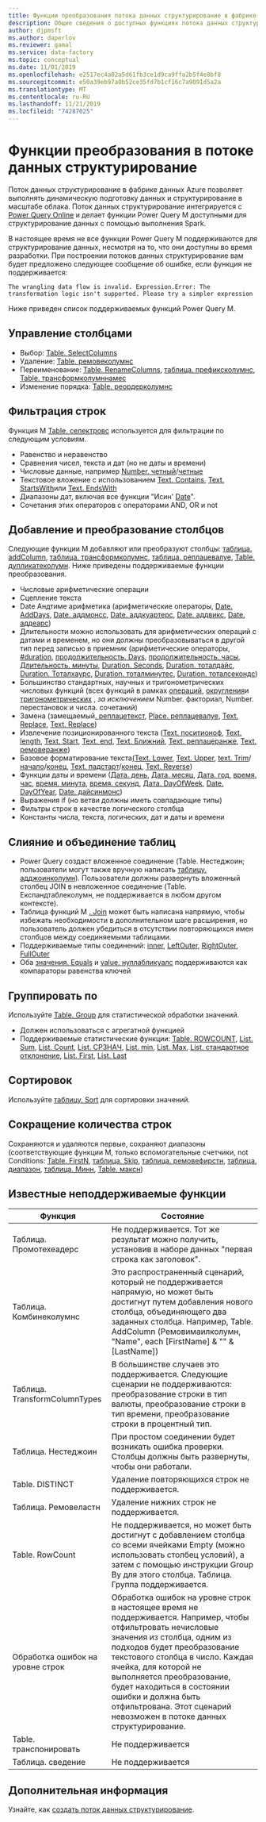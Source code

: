 ```yaml
---
title: Функции преобразования потока данных структурирование в фабрике данных Azure
description: Общие сведения о доступных функциях потока данных структурирование в фабрике данных Azure
author: djpmsft
ms.author: daperlov
ms.reviewer: gamal
ms.service: data-factory
ms.topic: conceptual
ms.date: 11/01/2019
ms.openlocfilehash: e2517ec4a02a5d61fb3ce1d9ca9ffa2b5f4e8bf8
ms.sourcegitcommit: e50a39eb97a0b52ce35fd7b1cf16c7a9091d5a2a
ms.translationtype: MT
ms.contentlocale: ru-RU
ms.lasthandoff: 11/21/2019
ms.locfileid: "74287025"
---
```

# <a name="transformation-functions-in-wrangling-data-flow"></a>Функции преобразования в потоке данных структурирование

Поток данных структурирование в фабрике данных Azure позволяет выполнять динамическую подготовку данных и структурирование в масштабе облака. Поток данных структурирование интегрируется с [Power Query Online](https://docs.microsoft.com/powerquery-m/power-query-m-reference) и делает функции Power Query M доступными для структурирование данных с помощью выполнения Spark. 

В настоящее время не все функции Power Query M поддерживаются для структурирование данных, несмотря на то, что они доступны во время разработки. При построении потоков данных структурирование вам будет предложено следующее сообщение об ошибке, если функция не поддерживается:

`The wrangling data flow is invalid. Expression.Error: The transformation logic isn't supported. Please try a simpler expression`

Ниже приведен список поддерживаемых функций Power Query M.

## <a name="column-management"></a>Управление столбцами

* Выбор: [Table. SelectColumns](https://docs.microsoft.com/powerquery-m/table-selectcolumns)
* Удаление: [Table. ремовеколумнс](https://docs.microsoft.com/powerquery-m/table-removecolumns)
* Переименование: [Table. RenameColumns](https://docs.microsoft.com/powerquery-m/table-renamecolumns), [таблица. префиксколумнс](https://docs.microsoft.com/powerquery-m/table-prefixcolumns), [Table. трансформколумннамес](https://docs.microsoft.com/powerquery-m/table-transformcolumnnames)
* Изменение порядка: [Table. реордерколумнс](https://docs.microsoft.com/powerquery-m/table-reordercolumns)

## <a name="row-filtering"></a>Фильтрация строк

Функция M [Table. селектровс](https://docs.microsoft.com/powerquery-m/table-selectrows) используется для фильтрации по следующим условиям.

* Равенство и неравенство
* Сравнения чисел, текста и дат (но не даты и времени)
* Числовые данные, например [Number. четный](https://docs.microsoft.com/powerquery-m/number-iseven)/[четные](https://docs.microsoft.com/powerquery-m/number-iseven)
* Текстовое вложение с использованием [Text. Contains](https://docs.microsoft.com/powerquery-m/text-contains), [Text. StartsWith](https://docs.microsoft.com/powerquery-m/text-startswith)или [Text. EndsWith](https://docs.microsoft.com/powerquery-m/text-endswith)
* Диапазоны дат, включая все функции "Исин' [Date](https://docs.microsoft.com/powerquery-m/date-functions)". 
* Сочетания этих операторов с операторами AND, OR и not

## <a name="adding-and-transforming-columns"></a>Добавление и преобразование столбцов

Следующие функции M добавляют или преобразуют столбцы: [таблица. addColumn](https://docs.microsoft.com/powerquery-m/table-addcolumn), [таблица. трансформколумнс](https://docs.microsoft.com/powerquery-m/table-transformcolumns), [таблица. реплацевалуе](https://docs.microsoft.com/powerquery-m/table-replacevalue), [Table. дупликатеколумн](https://docs.microsoft.com/powerquery-m/table-duplicatecolumn). Ниже приведены поддерживаемые функции преобразования.

* Числовые арифметические операции
* Сцепление текста
* Date Андтиме арифметика (арифметические операторы, [Date. AddDays](https://docs.microsoft.com/powerquery-m/date-adddays), [Date. аддмонсс](https://docs.microsoft.com/powerquery-m/date-addmonths), [Date. аддкуартерс](https://docs.microsoft.com/powerquery-m/date-addquarters), [Date. аддвикс](https://docs.microsoft.com/powerquery-m/date-addweeks), [Date. аддеарс](https://docs.microsoft.com/powerquery-m/date-addyears))
* Длительности можно использовать для арифметических операций с датами и временем, но они должны преобразовываться в другой тип перед записью в приемник (арифметические операторы, [#duration](https://docs.microsoft.com/powerquery-m/sharpduration), [продолжительность. Days](https://docs.microsoft.com/powerquery-m/duration-days), [продолжительность. часы](https://docs.microsoft.com/powerquery-m/duration-hours), [Длительность. минуты](https://docs.microsoft.com/powerquery-m/duration-minutes), [ Duration. Seconds](https://docs.microsoft.com/powerquery-m/duration-seconds), [Duration. тоталдайс](https://docs.microsoft.com/powerquery-m/duration-totaldays), [Duration. Тоталхаурс](https://docs.microsoft.com/powerquery-m/duration-totalhours), [Duration. тоталминутес](https://docs.microsoft.com/powerquery-m/duration-totalminutes), [Duration. тоталсекондс](https://docs.microsoft.com/powerquery-m/duration-totalseconds))    
* Большинство стандартных, научных и тригонометрических числовых функций (всех функций в рамках [операций](https://docs.microsoft.com/powerquery-m/number-functions#operations), [округления](https://docs.microsoft.com/powerquery-m/number-functions#rounding)и [тригонометрических](https://docs.microsoft.com/powerquery-m/number-functions#trigonometry) , *за исключением* Number. факториал, Number. перестановок и числа. сочетаний)
* Замена (замещаемый[. реплацетекст](https://docs.microsoft.com/powerquery-m/replacer-replacetext), [Place. реплацевалуе](https://docs.microsoft.com/powerquery-m/replacer-replacevalue), [Text. Replace](https://docs.microsoft.com/powerquery-m/text-replace), [Text. Replace](https://docs.microsoft.com/powerquery-m/text-remove))
* Извлечение позиционированного текста ([Text. поситионоф](https://docs.microsoft.com/powerquery-m/text-positionof), [Text. length](https://docs.microsoft.com/powerquery-m/text-length), [Text. Start](https://docs.microsoft.com/powerquery-m/text-start), [Text. end](https://docs.microsoft.com/powerquery-m/text-end), [Text. Ближний](https://docs.microsoft.com/powerquery-m/text-middle), [Text. реплацеранже](https://docs.microsoft.com/powerquery-m/text-replacerange), [Text. ремоверанже](https://docs.microsoft.com/powerquery-m/text-removerange))
* Базовое форматирование текста[(Text. Lower](https://docs.microsoft.com/powerquery-m/text-lower), [Text. Upper](https://docs.microsoft.com/powerquery-m/text-upper), [text. Trim](https://docs.microsoft.com/powerquery-m/text-trim)/[начало](https://docs.microsoft.com/powerquery-m/text-trimstart)/[конец](https://docs.microsoft.com/powerquery-m/text-trimend), [Text. падстарт](https://docs.microsoft.com/powerquery-m/text-padstart)/[конец](https://docs.microsoft.com/powerquery-m/text-padend), [Text. Reverse](https://docs.microsoft.com/powerquery-m/text-reverse))
* Функции даты и времени ([Дата. день](https://docs.microsoft.com/powerquery-m/date-day), [Дата. месяц](https://docs.microsoft.com/powerquery-m/date-month), [Дата. год,](https://docs.microsoft.com/powerquery-m/date-year) [время. час](https://docs.microsoft.com/powerquery-m/time-hour), [время. минута](https://docs.microsoft.com/powerquery-m/time-minute), [время. секунд](https://docs.microsoft.com/powerquery-m/time-second), [Дата. DayOfWeek](https://docs.microsoft.com/powerquery-m/date-dayofweek), [Date. DayOfYear](https://docs.microsoft.com/powerquery-m/date-dayofyear), [Date. дайсинмонс](https://docs.microsoft.com/powerquery-m/date-daysinmonth))
* Выражения if (но ветви должны иметь совпадающие типы)
* Фильтры строк в качестве логического столбца
* Константы числа, текста, логических, дат и даты и времени

<a name="mergingjoining-tables"></a>Слияние и объединение таблиц
----------------------
* Power Query создаст вложенное соединение (Table. Нестеджоин; пользователи могут также вручную написать [таблицу. адджоинколумн](https://docs.microsoft.com/powerquery-m/table-addjoincolumn)).
    Пользователи должны развернуть вложенный столбец JOIN в невложенное соединение (Table. Експандтаблеколумн, не поддерживается в любом другом контексте).
* Таблица функций M [. Join](https://docs.microsoft.com/powerquery-m/table-join) может быть написана напрямую, чтобы избежать необходимости в дополнительном шаге расширения, но пользователь должен убедиться в отсутствии повторяющихся имен столбцов между соединяемыми таблицами.
* Поддерживаемые типы соединений: [inner](https://docs.microsoft.com/powerquery-m/joinkind-inner), [LeftOuter](https://docs.microsoft.com/powerquery-m/joinkind-leftouter), [RightOuter](https://docs.microsoft.com/powerquery-m/joinkind-rightouter), [FullOuter](https://docs.microsoft.com/powerquery-m/joinkind-fullouter)
* Оба [значения. Equals](https://docs.microsoft.com/powerquery-m/value-equals) и [value. нуллабликуалс](https://docs.microsoft.com/powerquery-m/value-nullableequals) поддерживаются как компараторы равенства ключей

## <a name="group-by"></a>Группировать по

Используйте [Table. Group](https://docs.microsoft.com/powerquery-m/table-group) для статистической обработки значений.
* Должен использоваться с агрегатной функцией
* Поддерживаемые статистические функции: [Table. ROWCOUNT](https://docs.microsoft.com/powerquery-m/table-rowcount), [List. Sum](https://docs.microsoft.com/powerquery-m/list-sum), [List. Count](https://docs.microsoft.com/powerquery-m/list-count), [List. СРЗНАЧ](https://docs.microsoft.com/powerquery-m/list-average), [List. min](https://docs.microsoft.com/powerquery-m/list-min), [List. Max](https://docs.microsoft.com/powerquery-m/list-max), [List. стандартное отклонение](https://docs.microsoft.com/powerquery-m/list-standarddeviation), [List. First](https://docs.microsoft.com/powerquery-m/list-first), [List. Last](https://docs.microsoft.com/powerquery-m/list-last)

## <a name="sorting"></a>Сортировок

Используйте [таблицу. Sort](https://docs.microsoft.com/powerquery-m/table-sort) для сортировки значений.

## <a name="reducing-rows"></a>Сокращение количества строк

Сохраняются и удаляются первые, сохраняют диапазоны (соответствующие функции M, только вспомогательные счетчики, not Conditions: [Table. FirstN](https://docs.microsoft.com/powerquery-m/table-firstn), [таблица. Skip](https://docs.microsoft.com/powerquery-m/table-skip), [таблица. ремовефирстн](https://docs.microsoft.com/powerquery-m/table-removefirstn), [таблица. диапазон](https://docs.microsoft.com/powerquery-m/table-range), [таблица. Минн](https://docs.microsoft.com/powerquery-m/table-minn), [Table. максн](https://docs.microsoft.com/powerquery-m/table-maxn))

## <a name="known-unsupported-functions"></a>Известные неподдерживаемые функции

| Функция | Состояние |
| -- | -- |
| Таблица. Промотехеадерс | Не поддерживается. Тот же результат можно получить, установив в наборе данных "первая строка как заголовок". |
| Таблица. Комбинеколумнс | Это распространенный сценарий, который не поддерживается напрямую, но может быть достигнут путем добавления нового столбца, объединяющего два заданных столбца.  Например, Table. AddColumn (Ремовимаилколумн, "Name", each [FirstName] & "" & [LastName]) |
| Таблица. TransformColumnTypes | В большинстве случаев это поддерживается. Следующие сценарии не поддерживаются: преобразование строки в тип валюты, преобразование строки в тип времени, преобразование строки в процентный тип. |
| Таблица. Нестеджоин | При простом соединении будет возникать ошибка проверки. Столбцы должны быть развернуты, чтобы они работали. |
| Table. DISTINCT | Удаление повторяющихся строк не поддерживается. |
| Таблица. Ремовеластн | Удаление нижних строк не поддерживается. |
| Table. RowCount | Не поддерживается, но может быть достигнут с добавлением столбца со всеми ячейками Empty (можно использовать столбец условий), а затем с помощью инструкции Group By для этого столбца. Таблица. Группа поддерживается. | 
| Обработка ошибок на уровне строк | Обработка ошибок на уровне строк в настоящее время не поддерживается. Например, чтобы отфильтровать нечисловые значения из столбца, одним из подходов будет преобразование текстового столбца в число. Каждая ячейка, для которой не выполняется преобразование, будет находиться в состоянии ошибки и должна быть отфильтрована. Этот сценарий невозможен в потоке данных структурирование. |
| Table. транспонировать | Не поддерживается |
| Таблица. сведение | Не поддерживается |

## <a name="next-steps"></a>Дополнительная информация

Узнайте, как [создать поток данных структурирование](wrangling-data-flow-tutorial.md).